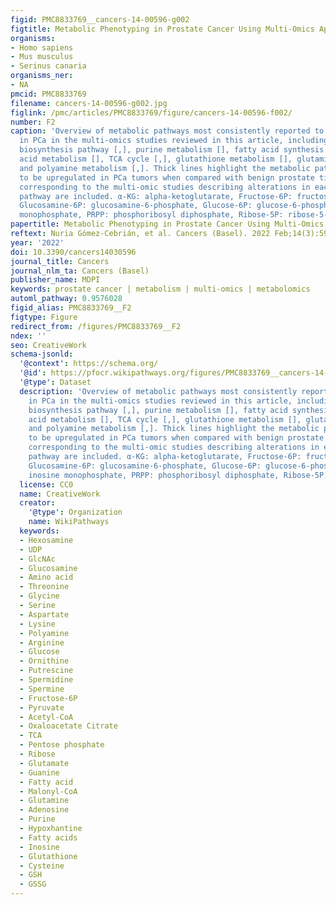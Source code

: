 ```yaml
---
figid: PMC8833769__cancers-14-00596-g002
figtitle: Metabolic Phenotyping in Prostate Cancer Using Multi-Omics Approaches
organisms:
- Homo sapiens
- Mus musculus
- Serinus canaria
organisms_ner:
- NA
pmcid: PMC8833769
filename: cancers-14-00596-g002.jpg
figlink: /pmc/articles/PMC8833769/figure/cancers-14-00596-f002/
number: F2
caption: 'Overview of metabolic pathways most consistently reported to be altered
  in PCa in the multi-omics studies reviewed in this article, including: hexosamine
  biosynthesis pathway [,], purine metabolism [], fatty acid synthesis [,,], amino
  acid metabolism [], TCA cycle [,], glutathione metabolism [], glutaminolysis [,]
  and polyamine metabolism [,]. Thick lines highlight the metabolic pathways found
  to be upregulated in PCa tumors when compared with benign prostate tissue. References
  corresponding to the multi-omic studies describing alterations in each metabolic
  pathway are included. α-KG: alpha-ketoglutarate, Fructose-6P: fructose-6-phosphate,
  Glucosamine-6P: glucosamine-6-phosphate, Glucose-6P: glucose-6-phosphate, IMP: inosine
  monophosphate, PRPP: phosphoribosyl diphosphate, Ribose-5P: ribose-5-phosphate.'
papertitle: Metabolic Phenotyping in Prostate Cancer Using Multi-Omics Approaches.
reftext: Nuria Gómez-Cebrián, et al. Cancers (Basel). 2022 Feb;14(3):596.
year: '2022'
doi: 10.3390/cancers14030596
journal_title: Cancers
journal_nlm_ta: Cancers (Basel)
publisher_name: MDPI
keywords: prostate cancer | metabolism | multi-omics | metabolomics
automl_pathway: 0.9576028
figid_alias: PMC8833769__F2
figtype: Figure
redirect_from: /figures/PMC8833769__F2
ndex: ''
seo: CreativeWork
schema-jsonld:
  '@context': https://schema.org/
  '@id': https://pfocr.wikipathways.org/figures/PMC8833769__cancers-14-00596-g002.html
  '@type': Dataset
  description: 'Overview of metabolic pathways most consistently reported to be altered
    in PCa in the multi-omics studies reviewed in this article, including: hexosamine
    biosynthesis pathway [,], purine metabolism [], fatty acid synthesis [,,], amino
    acid metabolism [], TCA cycle [,], glutathione metabolism [], glutaminolysis [,]
    and polyamine metabolism [,]. Thick lines highlight the metabolic pathways found
    to be upregulated in PCa tumors when compared with benign prostate tissue. References
    corresponding to the multi-omic studies describing alterations in each metabolic
    pathway are included. α-KG: alpha-ketoglutarate, Fructose-6P: fructose-6-phosphate,
    Glucosamine-6P: glucosamine-6-phosphate, Glucose-6P: glucose-6-phosphate, IMP:
    inosine monophosphate, PRPP: phosphoribosyl diphosphate, Ribose-5P: ribose-5-phosphate.'
  license: CC0
  name: CreativeWork
  creator:
    '@type': Organization
    name: WikiPathways
  keywords:
  - Hexosamine
  - UDP
  - GlcNAc
  - Glucosamine
  - Amino acid
  - Threonine
  - Glycine
  - Serine
  - Aspartate
  - Lysine
  - Polyamine
  - Arginine
  - Glucose
  - Ornithine
  - Putrescine
  - Spermidine
  - Spermine
  - Fructose-6P
  - Pyruvate
  - Acetyl-CoA
  - Oxaloacetate Citrate
  - TCA
  - Pentose phosphate
  - Ribose
  - Glutamate
  - Guanine
  - Fatty acid
  - Malonyl-CoA
  - Glutamine
  - Adenosine
  - Purine
  - Hypoxhantine
  - Fatty acids
  - Inosine
  - Glutathione
  - Cysteine
  - GSH
  - GSSG
---
```


